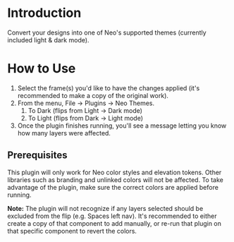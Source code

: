 # Introduction
Convert your designs into one of Neo's supported themes (currently included light & dark mode).

# How to Use
1. Select the frame(s) you'd like to have the changes applied (it's recommended to make a copy of the original work).
2. From the menu, File -> Plugins -> Neo Themes.
    1. To Dark (flips from Light -> Dark mode)
    2. To Light (flips from Dark -> Light mode)
3. Once the plugin finishes running, you'll see a message letting you know how many layers were affected.

## Prerequisites
This plugin will only work for Neo color styles and elevation tokens. Other libraries such as branding and unlinked colors will not be affected. To take advantage of the plugin, make sure the correct colors are applied before running.

**Note:** The plugin will not recognize if any layers selected should be excluded from the flip (e.g. Spaces left nav). It's recommended to either create a copy of that component to add manually, or re-run that plugin on that specific component to revert the colors.